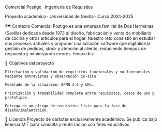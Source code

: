 Comercial Postigo · Ingeniería de Requisitos

Proyecto académico · Universidad de Sevilla · Curso 2024-2025

🗺️ Contexto
Comercial Postigo es una empresa familiar de Dos Hermanas (Sevilla) dedicada desde 1973 al diseño, fabricación y venta de mobiliario de cocina y otros artículos para el hogar. Nuestro reto consistió en estudiar sus procesos actuales y proponer una solución software que digitalice la gestión de pedidos, stock y atención al cliente, reduciendo tiempos de respuesta y minimizando errores.
fenaco.biz

🎯 Objetivos del proyecto

    Elicitación y validación de requisitos funcionales y no-funcionales mediante entrevistas y observación in-situ.

    Modelado de la situación: BPMN 2.0 y UML.

    Priorización y trazabilidad completa entre requisitos, casos de uso y prototipos.

    Entrega de un pliego de requisitos listo para la fase de diseño/implantación.

📄 Licencia
Proyecto de carácter exclusivamente académico. Se publica bajo licencia MIT para consulta y reutilización con fines educativos.

    
